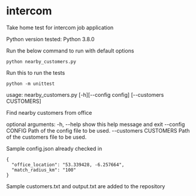 # intercom

Take home test for intercom job application

Python version tested: Python 3.8.0

Run the below command to run with default options

```
python nearby_customers.py
```

Run this to run the tests

```
python -m unittest
```

usage: nearby_customers.py [-h][--config config] [--customers CUSTOMERS]

Find nearby customers from office

optional arguments:
-h, --help show this help message and exit
--config CONFIG Path of the config file to be used.
--customers CUSTOMERS Path of the customers file to be used.

Sample config.json already checked in

```
{
  "office_location": "53.339428, -6.257664",
  "match_radius_km": "100"
}
```

Sample customers.txt and output.txt are added to the repository
